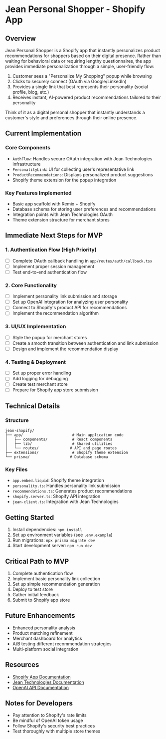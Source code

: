 # Jean Personal Shopper - Shopify App

## Overview
Jean Personal Shopper is a Shopify app that instantly personalizes product recommendations for shoppers based on their digital presence. Rather than waiting for behavioral data or requiring lengthy questionnaires, the app provides immediate personalization through a simple, user-friendly flow:

1. Customer sees a "Personalize My Shopping" popup while browsing
2. Clicks to securely connect (OAuth via Google/LinkedIn)
3. Provides a single link that best represents their personality (social profile, blog, etc.)
4. Receives instant, AI-powered product recommendations tailored to their personality

Think of it as a digital personal shopper that instantly understands a customer's style and preferences through their online presence.

## Current Implementation

### Core Components
- `AuthFlow`: Handles secure OAuth integration with Jean Technologies infrastructure
- `PersonalityLink`: UI for collecting user's representative link
- `ProductRecommendations`: Displays personalized product suggestions
- Shopify theme extension for the popup integration

### Key Features Implemented
- Basic app scaffold with Remix + Shopify
- Database schema for storing user preferences and recommendations
- Integration points with Jean Technologies OAuth
- Theme extension structure for merchant stores

## Immediate Next Steps for MVP

### 1. Authentication Flow (High Priority)
- [ ] Complete OAuth callback handling in `app/routes/auth/callback.tsx`
- [ ] Implement proper session management
- [ ] Test end-to-end authentication flow

### 2. Core Functionality
- [ ] Implement personality link submission and storage
- [ ] Set up OpenAI integration for analyzing user personality
- [ ] Connect to Shopify's product API for recommendations
- [ ] Implement the recommendation algorithm

### 3. UI/UX Implementation
- [ ] Style the popup for merchant stores
- [ ] Create a smooth transition between authentication and link submission
- [ ] Design and implement the recommendation display

### 4. Testing & Deployment
- [ ] Set up proper error handling
- [ ] Add logging for debugging
- [ ] Create test merchant store
- [ ] Prepare for Shopify app store submission

## Technical Details

### Structure
```
jean-shopify/
├── app/                      # Main application code
│   ├── components/           # React components
│   ├── lib/                  # Shared utilities
│   └── routes/              # API and page routes
├── extensions/               # Shopify theme extension
└── prisma/                  # Database schema
```

### Key Files
- `app.embed.liquid`: Shopify theme integration
- `personality.ts`: Handles personality link submission
- `recommendations.ts`: Generates product recommendations
- `shopify.server.ts`: Shopify API integration
- `jean-client.ts`: Integration with Jean Technologies

## Getting Started
1. Install dependencies: `npm install`
2. Set up environment variables (see `.env.example`)
3. Run migrations: `npx prisma migrate dev`
4. Start development server: `npm run dev`

## Critical Path to MVP
1. Complete authentication flow
2. Implement basic personality link collection
3. Set up simple recommendation generation
4. Deploy to test store
5. Gather initial feedback
6. Submit to Shopify app store

## Future Enhancements
- Enhanced personality analysis
- Product matching refinement
- Merchant dashboard for analytics
- A/B testing different recommendation strategies
- Multi-platform social integration

## Resources
- [Shopify App Documentation](https://shopify.dev/docs/apps)
- [Jean Technologies Documentation](link-to-your-docs)
- [OpenAI API Documentation](https://platform.openai.com/docs)

## Notes for Developers
- Pay attention to Shopify's rate limits
- Be mindful of OpenAI token usage
- Follow Shopify's security best practices
- Test thoroughly with multiple store themes
